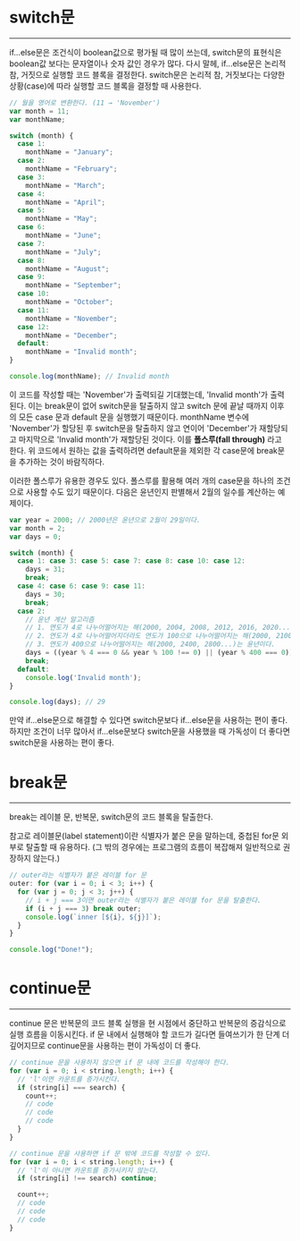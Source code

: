 # switch문

---

if...else문은 조건식이 boolean값으로 평가될 때 많이 쓰는데, switch문의 표현식은 boolean값 보다는 문자열이나 숫자 값인 경우가 많다. 다시 말헤, if...else문은 논리적 참, 거짓으로 실행할 코드 블록을 결정한다. switch문은 논리적 참, 거짓보다는 다양한 상황(case)에 따라 실행할 코드 블록을 결정할 때 사용한다.

```javascript
// 월을 영어로 변환한다. (11 → 'November')
var month = 11;
var monthName;

switch (month) {
  case 1:
    monthName = "January";
  case 2:
    monthName = "February";
  case 3:
    monthName = "March";
  case 4:
    monthName = "April";
  case 5:
    monthName = "May";
  case 6:
    monthName = "June";
  case 7:
    monthName = "July";
  case 8:
    monthName = "August";
  case 9:
    monthName = "September";
  case 10:
    monthName = "October";
  case 11:
    monthName = "November";
  case 12:
    monthName = "December";
  default:
    monthName = "Invalid month";
}

console.log(monthName); // Invalid month
```

이 코드를 작성할 때는 'November'가 출력되길 기대했는데, 'Invalid month'가 출력된다.
이는 break문이 없어 switch문을 탈출하지 않고 switch 문에 끝날 때까지 이후의 모든 case 문과 default 문을 실행했기 때문이다.
monthName 변수에 'November'가 할당된 후 switch문을 탈출하지 않고 연이어 'December'가 재할당되고 마지막으로 'Invalid month'가 재할당된 것이다.
이를 **폴스루(fall through)** 라고 한다.
위 코드에서 원하는 값을 출력하려면 default문을 제외한 각 case문에 break문을 추가하는 것이 바람직하다.

이러한 폴스루가 유용한 경우도 있다. 폴스루를 활용해 여러 개의 case문을 하나의 조건으로 사용할 수도 있기 때문이다. 다음은 윤년인지 판별해서 2월의 일수를 계산하는 예제이다.

```javascript
var year = 2000; // 2000년은 윤년으로 2월이 29일이다.
var month = 2;
var days = 0;

switch (month) {
  case 1: case 3: case 5: case 7: case 8: case 10: case 12:
    days = 31;
    break;
  case 4: case 6: case 9: case 11:
    days = 30;
    break;
  case 2:
    // 윤년 계산 알고리즘
    // 1. 연도가 4로 나누어떨어지는 해(2000, 2004, 2008, 2012, 2016, 2020...)는 윤년이다.
    // 2. 연도가 4로 나누어떨어지더라도 연도가 100으로 나누어떨어지는 해(2000, 2100, 2200...)는 평년이다.
    // 3. 연도가 400으로 나누어떨어지는 해(2000, 2400, 2800...)는 윤년이다.
    days = ((year % 4 === 0 && year % 100 !== 0) || (year % 400 === 0)) ? 29 : 28;
    break;
  default:
    console.log('Invalid month');
}

console.log(days); // 29
```

만약 if...else문으로 해결할 수 있다면 switch문보다 if...else문을 사용하는 편이 좋다.
하지만 조건이 너무 많아서 if...else문보다 switch문을 사용했을 때 가독성이 더 좋다면 switch문을 사용하는 편이 좋다.

# break문

---

break는 레이블 문, 반복문, switch문의 코드 블록을 탈출한다.

참고로 레이블문(label statement)이란 식별자가 붙은 문을 말하는데, 중첩된 for문 외부로 탈출할 때 유용하다. (그 밖의 경우에는 프로그램의 흐름이 복잡해져 일반적으로 권장하지 않는다.)

```javascript
// outer라는 식별자가 붙은 레이블 for 문
outer: for (var i = 0; i < 3; i++) {
  for (var j = 0; j < 3; j++) {
    // i + j === 3이면 outer라는 식별자가 붙은 레이블 for 문을 탈출한다.
    if (i + j === 3) break outer;
    console.log(`inner [${i}, ${j}]`);
  }
}

console.log("Done!");
```

# continue문

---

continue 문은 반복문의 코드 블록 실행을 현 시점에서 중단하고 반복문의 증감식으로 실행 흐름을 이동시킨다. if 문 내에서 실행해야 할 코드가 길다면 들여쓰기가 한 단계 더 깊어지므로 continue문을 사용하는 편이 가독성이 더 좋다.

```javascript
// continue 문을 사용하지 않으면 if 문 내에 코드를 작성해야 한다.
for (var i = 0; i < string.length; i++) {
  // 'l'이면 카운트를 증가시킨다.
  if (string[i] === search) {
    count++;
    // code
    // code
    // code
  }
}

// continue 문을 사용하면 if 문 밖에 코드를 작성할 수 있다.
for (var i = 0; i < string.length; i++) {
  // 'l'이 아니면 카운트를 증가시키지 않는다.
  if (string[i] !== search) continue;

  count++;
  // code
  // code
  // code
}
```
